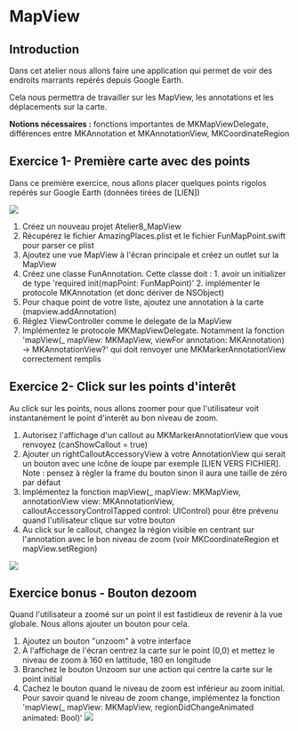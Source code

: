 # MapView

## Introduction

Dans cet atelier nous allons faire une application qui permet de voir des endroits marrants repérés depuis Google Earth.

Cela nous permettra de travailler sur les MapView, les annotations et les déplacements sur la carte.

**Notions nécessaires :** fonctions importantes de MKMapViewDelegate, différences entre MKAnnotation et MKAnnotationView, MKCoordinateRegion

## Exercice 1- Première carte avec des points

Dans ce première exercice, nous allons placer quelques points rigolos repérés sur Google Earth (données tirées de [LIEN])

![](/assets/MapView_MapOverview)

1. Créez un nouveau projet Atelier8_MapView
2. Récupérez le fichier AmazingPlaces.plist et le fichier FunMapPoint.swift pour parser ce plist
3. Ajoutez une vue MapView à l'écran principale et créez un outlet sur la MapView
4. Créez une classe FunAnnotation. Cette classe doit :
        1. avoir un initializer de type 'required init(mapPoint: FunMapPoint)'
        2. implémenter le protocole MKAnnotation (et donc dériver de NSObject)
5. Pour chaque point de votre liste, ajoutez une annotation à la carte (mapview.addAnnotation)
6. Réglez ViewController comme le delegate de la MapView
7. Implémentez le protocole MKMapViewDelegate. Notamment la fonction 'mapView(_ mapView: MKMapView, viewFor annotation: MKAnnotation) -> MKAnnotationView?' qui doit renvoyer une MKMarkerAnnotationView correctement remplis


## Exercice 2- Click sur les points d'interêt

Au click sur les points, nous allons zoomer pour que l'utilisateur voit instantanément le point d'interêt au bon niveau de zoom.

1. Autorisez l'affichage d'un callout au MKMarkerAnnotationView que vous renvoyez (canShowCallout = true)
2. Ajouter un rightCalloutAccessoryView à votre AnnotationView qui serait un bouton avec une icône de loupe par exemple [LIEN VERS FICHIER]. Note : pensez à régler la frame du bouton sinon il aura une taille de zéro par défaut
3. Implémentez la fonction mapView(_ mapView: MKMapView, annotationView view: MKAnnotationView, calloutAccessoryControlTapped control: UIControl) pour être prévenu quand l'utilisateur clique sur votre bouton
4. Au click sur le callout, changez la région visible en centrant sur l'annotation avec le bon niveau de zoom (voir MKCoordinateRegion et mapView.setRegion)

![](/assets/MapView_Zoom)

## Exercice bonus - Bouton dezoom

Quand l'utilisateur a zoomé sur un point il est fastidieux de revenir à la vue globale. Nous allons ajouter un bouton pour cela.
1. Ajoutez un bouton "unzoom" à votre interface
2. À l'affichage de l'écran centrez la carte sur le point (0,0) et mettez le niveau de zoom à 160 en lattitude, 180 en longitude
3. Branchez le bouton Unzoom sur une action qui centre la carte sur le point initial
4. Cachez le bouton quand le niveau de zoom est inférieur au zoom initial. Pour savoir quand le niveau de zoom change, implémentez la fonction  'mapView(_ mapView: MKMapView, regionDidChangeAnimated animated: Bool)'
![](/assets/MapView_Unzoom)





